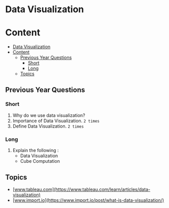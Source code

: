# Data Visualization

# Content

- [Data Visualization](#data-visualization)
- [Content](#content)
  - [Previous Year Questions](#previous-year-questions)
    - [Short](#short)
    - [Long](#long)
  - [Topics](#topics)

## Previous Year Questions

### Short

1. Why do we use data visualization?
2. Importance of Data Visualization. `2 times`
3. Define Data Visualization. `2 times`

### Long

1. Explain the following :
   - Data Visualization
   - Cube Computation

## Topics

- [www.tableau.com](https://www.tableau.com/learn/articles/data-visualization)
- [www.import.io](https://www.import.io/post/what-is-data-visualization/)

